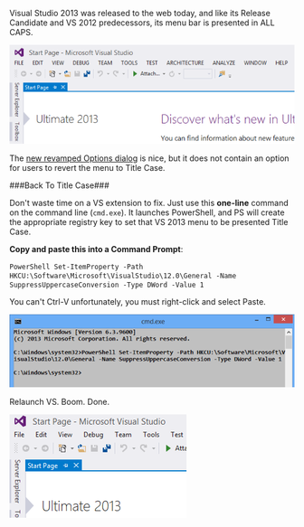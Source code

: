 <!-- {PublishedOn:"Oct 17 2013 20:45", Title:"Changing ALL CAPS Visual Studio 2013 Menu With A One Line Command", Intro:"Change the Visual Studio 2013 menu from ALL CAPS to Title Case with ONE command."}-->

Visual Studio 2013 was released to the web today, and like its Release Candidate and VS 2012 predecessors, its menu bar is presented in ALL CAPS.

![](img/vs-2013-all-caps.png)

The [new revamped Options dialog](http://blogs.msdn.com/b/zainnab/archive/2013/07/03/visual-studio-2013-preview-options-dialog-changes.aspx) is nice, but it does not contain an option for users to revert the menu to Title Case.

###Back To Title Case###

Don't waste time on a VS extension to fix. Just use this **one-line** command on the command line (`cmd.exe`). It launches PowerShell, and PS will create the appropriate registry key to set that VS 2013 menu to be presented Title Case.

**Copy and paste this into a Command Prompt**:

    PowerShell Set-ItemProperty -Path HKCU:\Software\Microsoft\VisualStudio\12.0\General -Name SuppressUppercaseConversion -Type DWord -Value 1

You can't Ctrl-V unfortunately, you must right-click and select Paste.

![](img/vs-2013-all-caps-cmd.png)

Relaunch VS. Boom. Done.

![](img/vs-2013-title-case.png)



